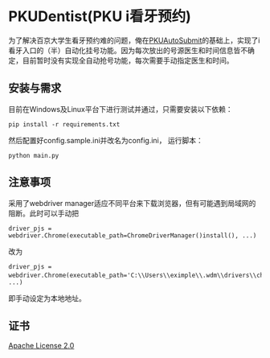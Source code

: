 # PKUDentist(PKU i看牙预约)

为了解决百京大学生看牙预约难的问题，俺在[PKUAutoSubmit](https://github.com/Bruuuuuuce/PKUAutoSubmit)的基础上，实现了i看牙入口的（半）自动化挂号功能。因为每次放出的号源医生和时间信息皆不确定，目前暂时没有实现全自动抢号功能，每次需要手动指定医生和时间。

## 安装与需求

目前在Windows及Linux平台下进行测试并通过，只需要安装以下依赖：

```
pip install -r requirements.txt
```

然后配置好config.sample.ini并改名为config.ini，
运行脚本：

```
python main.py
```

## 注意事项
采用了webdriver manager适应不同平台来下载浏览器，但有可能遇到局域网的阻断。此时可以手动把

```
driver_pjs = webdriver.Chrome(executable_path=ChromeDriverManager()install(), ...)
```

改为
```
driver_pjs = webdriver.Chrome(executable_path='C:\\Users\\eximple\\.wdm\\drivers\\chromedriver\\win32\\100.0.4896.60\\chromedriver.exe'，, ...)
```

即手动设定为本地地址。

## 证书

[Apache License 2.0](https://github.com/tegusi/PKUDentist/blob/main/LICENSE)